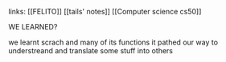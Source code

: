 links: [[FELITO]] [[tails' notes]] [[Computer science cs50]]


WE LEARNED?

we learnt scrach and many of its functions
it pathed our way to understreand and translate some stuff into others

